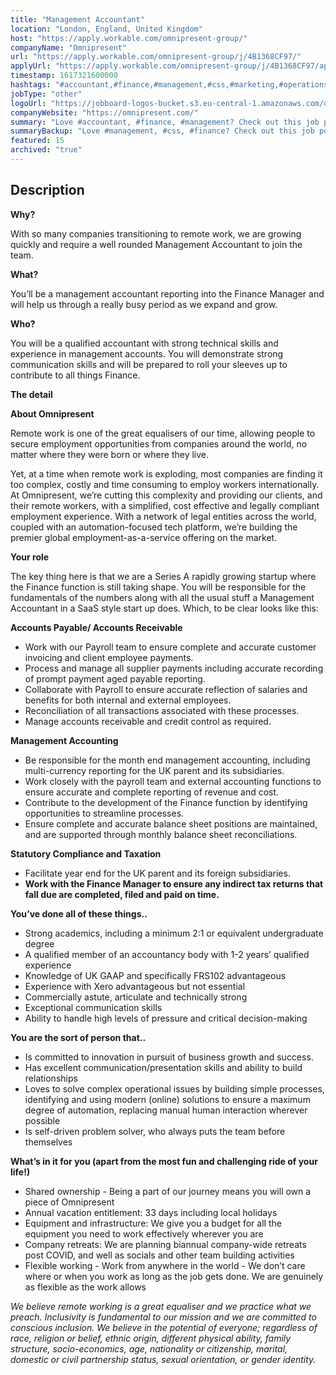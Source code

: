 ```yaml
---
title: "Management Accountant"
location: "London, England, United Kingdom"
host: "https://apply.workable.com/omnipresent-group/"
companyName: "Omnipresent"
url: "https://apply.workable.com/omnipresent-group/j/4B1368CF97/"
applyUrl: "https://apply.workable.com/omnipresent-group/j/4B1368CF97/apply/"
timestamp: 1617321600000
hashtags: "#accountant,#finance,#management,#css,#marketing,#operations,#socialmedia,#office"
jobType: "other"
logoUrl: "https://jobboard-logos-bucket.s3.eu-central-1.amazonaws.com/omnipresent"
companyWebsite: "https://omnipresent.com/"
summary: "Love #accountant, #finance, #management? Check out this job post!"
summaryBackup: "Love #management, #css, #finance? Check out this job post!"
featured: 15
archived: "true"
---
```


## Description

**Why?**

With so many companies transitioning to remote work, we are growing quickly and require a well rounded Management Accountant to join the team.

**What?**

You’ll be a management accountant reporting into the Finance Manager and will help us through a really busy period as we expand and grow.

**Who?**

You will be a qualified accountant with strong technical skills and experience in management accounts. You will demonstrate strong communication skills and will be prepared to roll your sleeves up to contribute to all things Finance.

**The detail**

**About Omnipresent**

Remote work is one of the great equalisers of our time, allowing people to secure employment opportunities from companies around the world, no matter where they were born or where they live.

Yet, at a time when remote work is exploding, most companies are finding it too complex, costly and time consuming to employ workers internationally. At Omnipresent, we’re cutting this complexity and providing our clients, and their remote workers, with a simplified, cost effective and legally compliant employment experience. With a network of legal entities across the world, coupled with an automation-focused tech platform, we’re building the premier global employment-as-a-service offering on the market.

**Your role**

The key thing here is that we are a Series A rapidly growing startup where the Finance function is still taking shape. You will be responsible for the fundamentals of the numbers along with all the usual stuff a Management Accountant in a SaaS style start up does. Which, to be clear looks like this:

**Accounts Payable/ Accounts Receivable**

*   Work with our Payroll team to ensure complete and accurate customer invoicing and client employee payments.
*   Process and manage all supplier payments including accurate recording of prompt payment aged payable reporting.
*   Collaborate with Payroll to ensure accurate reflection of salaries and benefits for both internal and external employees.
*   Reconciliation of all transactions associated with these processes.
*   Manage accounts receivable and credit control as required.

**Management Accounting**

*   Be responsible for the month end management accounting, including multi-currency reporting for the UK parent and its subsidiaries.
*   Work closely with the payroll team and external accounting functions to ensure accurate and complete reporting of revenue and cost.
*   Contribute to the development of the Finance function by identifying opportunities to streamline processes.
*   Ensure complete and accurate balance sheet positions are maintained, and are supported through monthly balance sheet reconciliations.

**Statutory Compliance and Taxation**

*   Facilitate year end for the UK parent and its foreign subsidiaries.
*   **Work with the Finance Manager to ensure any indirect tax returns that fall due are completed, filed and paid on time.**

**You’ve done all of these things..**

*   Strong academics, including a minimum 2:1 or equivalent undergraduate degree
*   A qualified member of an accountancy body with 1-2 years’ qualified experience
*   Knowledge of UK GAAP and specifically FRS102 advantageous
*   Experience with Xero advantageous but not essential
*   Commercially astute, articulate and technically strong
*   Exceptional communication skills
*   Ability to handle high levels of pressure and critical decision-making

**You are the sort of person that..**

*   Is committed to innovation in pursuit of business growth and success.
*   Has excellent communication/presentation skills and ability to build relationships
*   Loves to solve complex operational issues by building simple processes, identifying and using modern (online) solutions to ensure a maximum degree of automation, replacing manual human interaction wherever possible
*   Is self-driven problem solver, who always puts the team before themselves

**What’s in it for you (apart from the most fun and challenging ride of your life!)**

*   Shared ownership - Being a part of our journey means you will own a piece of Omnipresent
*   Annual vacation entitlement: 33 days including local holidays
*   Equipment and infrastructure: We give you a budget for all the equipment you need to work effectively wherever you are
*   Company retreats: We are planning biannual company-wide retreats post COVID, and well as socials and other team building activities
*   Flexible working - Work from anywhere in the world - We don’t care where or when you work as long as the job gets done. We are genuinely as flexible as the work allows

_We believe remote working is a great equaliser and we practice what we preach. Inclusivity is fundamental to our mission and we are committed to conscious inclusion. We believe in the potential of everyone; regardless of race, religion or belief, ethnic origin, different physical ability, family structure, socio-economics, age, nationality or citizenship, marital, domestic or civil partnership status, sexual orientation, or gender identity._
